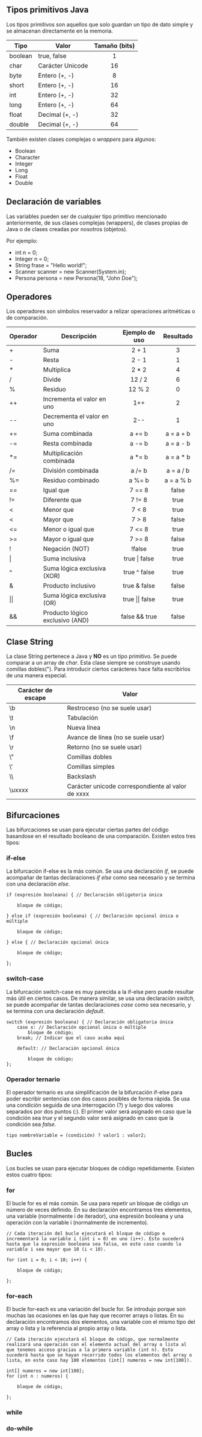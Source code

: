 ## Tipos primitivos Java
Los tipos primitivos son aquellos que solo guardan un tipo de dato simple y se almacenan directamente en la memoria.

<table>
    <thead>
        <th>Tipo</th>
        <th>Valor</th>
        <th>Tamaño (bits)</th>
    </thead>
    <tbody>
        <tr>
            <td>boolean</td>
            <td>true, false</td>
            <td align="center">1</td>
        </tr>
        <tr>
            <td>char</td>
            <td>Carácter Unicode</td>
            <td align="center">16</td>
        </tr>
        <tr>
            <td>byte</td>
            <td>Entero (+, -)</td>
            <td align="center">8</td>
        </tr>
        <tr>
            <td>short</td>
            <td>Entero (+, -)</td>
            <td align="center">16</td>
        </tr>
        <tr>
            <td>int</td>
            <td>Entero (+, -)</td>
            <td align="center">32</td>
        </tr>
        <tr>
            <td>long</td>
            <td>Entero (+, -)</td>
            <td align="center">64</td>
        </tr>
        <tr>
            <td>float</td>
            <td>Decimal (+, -)</td>
            <td align="center">32</td>
        </tr>
        <tr>
            <td>double</td>
            <td>Decimal (+, -)</td>
            <td align="center">64</td>
        </tr>
    </tbody>
</table>

También existen clases complejas o _wrappers_ para algunos:
- Boolean
- Character
- Integer
- Long
- Float
- Double

## Declaración de variables
Las variables pueden ser de cualquier tipo primitivo mencionado anteriormente, de sus clases complejas (wrappers), de clases propias de Java o de clases creadas por nosotros (objetos).

Por ejemplo:
- int n = 0;
- Integer n = 0;
- String frase = "Hello world!";
- Scanner scanner = new Scanner(System.in);
- Persona persona = new Persona(18, "John Doe");

## Operadores
Los operadores son símbolos reservador a relizar operaciones aritméticas o de comparación.

<table>
    <thead>
        <th>Operador</th>
        <th>Descripción</th>
        <th>Ejemplo de uso</th>
        <th>Resultado</th>
    </thead>
    <tbody>
        <tr>
            <td>+</td>
            <td>Suma</td>
            <td align="center">2 + 1</td>
            <td align="center">3</td>
        </tr>
        <tr>
            <td>-</td>
            <td>Resta</td>
            <td align="center">2 - 1</td>
            <td align="center">1</td>
        </tr>
        <tr>
            <td>*</td>
            <td>Multiplica</td>
            <td align="center">2 * 2</td>
            <td align="center">4</td>
        </tr>
        <tr>
            <td>/</td>
            <td>Divide</td>
            <td align="center">12 / 2</td>
            <td align="center">6</td>
        </tr>
        <tr>
            <td>%</td>
            <td>Residuo</td>
            <td align="center">12 % 2</td>
            <td align="center">0</td>
        </tr>
        <tr>
            <td>++</td>
            <td>Incrementa el valor en uno</td>
            <td align="center">1++</td>
            <td align="center">2</td>
        </tr>
        <tr>
            <td>--</td>
            <td>Decrementa el valor en uno</td>
            <td align="center">2--</td>
            <td align="center">1</td>
        </tr>
        <tr>
            <td>+=</td>
            <td>Suma combinada</td>
            <td align="center">a += b</td>
            <td align="center">a = a + b</td>
        </tr>
        <tr>
            <td>-=</td>
            <td>Resta combinada</td>
            <td align="center">a -= b</td>
            <td align="center">a = a - b</td>
        </tr>
        <tr>
            <td>*=</td>
            <td>Multiplicación combinada</td>
            <td align="center">a *= b</td>
            <td align="center">a = a * b</td>
        </tr>
        <tr>
            <td>/=</td>
            <td>División combinada</td>
            <td align="center">a /= b</td>
            <td align="center">a = a / b</td>
        </tr>
        <tr>
            <td>%=</td>
            <td>Residuo combinado</td>
            <td align="center">a %= b</td>
            <td align="center">a = a % b</td>
        </tr>
        <tr>
            <td>==</td>
            <td>Igual que</td>
            <td align="center">7 == 8</td>
            <td align="center">false</td>
        </tr>
        <tr>
            <td>!=</td>
            <td>Diferente que</td>
            <td align="center">7 != 8</td>
            <td align="center">true</td>
        </tr>
        <tr>
            <td><</td>
            <td>Menor que</td>
            <td align="center">7 < 8</td>
            <td align="center">true</td>
        </tr>
        <tr>
            <td><</td>
            <td>Mayor que</td>
            <td align="center">7 > 8</td>
            <td align="center">false</td>
        </tr>
        <tr>
            <td><=</td>
            <td>Menor o igual que</td>
            <td align="center">7 <= 8</td>
            <td align="center">true</td>
        </tr>
        <tr>
            <td>>=</td>
            <td>Mayor o igual que</td>
            <td align="center">7 >= 8</td>
            <td align="center">false</td>
        </tr>
        <tr>
            <td>!</td>
            <td>Negación (NOT)</td>
            <td align="center">!false</td>
            <td align="center">true</td>
        </tr>
        <tr>
            <td>|</td>
            <td>Suma inclusiva</td>
            <td align="center">true | false</td>
            <td align="center">true</td>
        </tr>
        <tr>
            <td>^</td>
            <td>Suma lógica exclusiva (XOR)</td>
            <td align="center">true ^ false</td>
            <td align="center">true</td>
        </tr>
        <tr>
            <td>&</td>
            <td>Producto inclusivo</td>
            <td align="center">true & false</td>
            <td align="center">false</td>
        </tr>
        <tr>
            <td>||</td>
            <td>Suma lógica exclusiva (OR)</td>
            <td align="center">true || false</td>
            <td align="center">true</td>
        </tr>
        <tr>
            <td>&&</td>
            <td>Producto lógico exclusivo (AND)</td>
            <td align="center">false && true</td>
            <td align="center">false</td>
        </tr>
    </tbody>
</table>

## Clase String
La clase String pertenece a Java y **NO** es un tipo primitivo. Se puede comparar a un array de _char_. Esta clase siempre se construye usando comillas dobles("). Para introducir ciertos carácteres hace falta escribirlos de una manera especial.

<table>
    <thead>
        <th>Carácter de escape</th>
        <th>Valor</th>
    </thead>
    <tbody>
        <tr>
            <td>\b</td>
            <td>Restroceso (no se suele usar)</td>
        </tr>
        <tr>
            <td>\t</td>
            <td>Tabulación</td>
        </tr>
        <tr>
            <td>\n</td>
            <td>Nueva línea</td>
        </tr>
        <tr>
            <td>\f</td>
            <td>Avance de línea (no se suele usar)</td>
        </tr>
        <tr>
            <td>\r</td>
            <td>Retorno (no se suele usar)</td>
        </tr>
        <tr>
            <td>\"</td>
            <td>Comillas dobles</td>
        </tr>
        <tr>
            <td>\'</td>
            <td>Comillas simples</td>
        </tr>
        <tr>
            <td>\\</td>
            <td>Backslash</td>
        </tr>
        <tr>
            <td>\uxxxx</td>
            <td>Carácter unicode correspondiente al valor de xxxx</td>
        </tr>
    </tbody>
</table>

## Bifurcaciones
Las bifurcaciones se usan para ejecutar ciertas partes del código basandose en el resultado booleano de una comparación. Existen estos tres tipos:

### if-else
La bifurcación if-else es la más común. Se usa una declaración _if_, se puede acompañar de tantas declaraciones _if else_ como sea necesario y se termina con una declaración _else_.

```
if (expresión booleana) { // Declaración obligatoria única
    
    bloque de código;

} else if (expresión booleana) { // Declaración opcional única o múltiple

    bloque de código;

} else { // Declaración opcional única

    bloque de código;

};
```

### switch-case
La bifurcación switch-case es muy parecida a la if-else pero puede resultar más útil en ciertos casos. De manera similar, se usa una declaración _switch_, se puede acompañar de tantas declaraciones _case_ como sea necesario, y se termina con una declaración _default_.

```
switch (expresión booleana) { // Declaración obligatoria única
    case x: // Declaración opcional única o múltiple
        bloque de código;
    break; // Indicar que el caso acaba aquí

    default: // Declaración opcional única
        
        bloque de código;
};
```

### Operador ternario
El operador ternario es una simplificación de la bifurcación if-else para poder escribir sentencias con dos casos posibles de forma rápida. Se usa una condición seguida de una interrogación (?) y luego dos valores separados por dos puntos (:). El primer valor será asignado en caso que la condición sea _true_ y el segundo valor será asignado en caso que la condición sea _false_.

```
tipo nombreVariable = (condición) ? valor1 : valor2;
```

## Bucles
Los bucles se usan para ejecutar bloques de código repetidamente. Existen estos cuatro tipos:

### for
El bucle for es el más común. Se usa para repetir un bloque de código un número de veces definido. En su declaración encontramos tres elementos, una variable (normalmente i de iterador), una expresión booleana y una operación con la variable i (normalmente de incremento).

```
// Cada iteración del bucle ejecutará el bloque de código e incrementará la variable i (int i = 0) en uno (i++). Esto sucederá hasta que la expresión booleana sea falsa, en este caso cuando la variable i sea mayor que 10 (i < 10).

for (int i = 0; i < 10; i++) {

    bloque de código;

};

```

### for-each
El bucle for-each es una variación del bucle for. Se introdujo porque son muchas las ocasiones en las que hay que recorrer arrays o listas. En su declaración encontramos dos elementos, una variable con el mismo tipo del array o lista y la referencia al propio array o lista.

```
// Cada iteración ejecutará el bloque de código, que normalmente realizará una operación con el elemento actual del array o lista al que tenemos acceso gracias a la primera variable (int n). Esto sucederá hasta que se hayan recorrido todos los elementos del array o lista, en este caso hay 100 elementos (int[] numeros = new int[100]).

int[] numeros = new int[100];
for (int n : numeros) {

    bloque de código;

};

```

### while

### do-while
